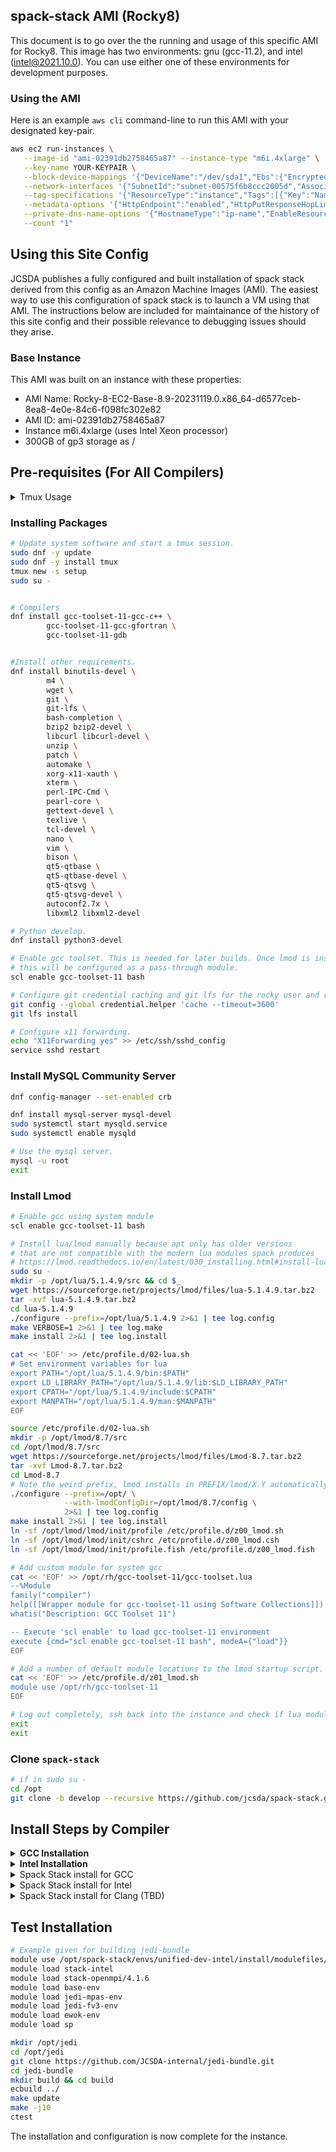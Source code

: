 ## spack-stack AMI (Rocky8)

This document is to go over the the running and usage of this specific AMI for Rocky8. This image has two environments: gnu (gcc-11.2), and intel (intel@2021.10.0). You can use either one of these environments for development purposes.

### Using the AMI

Here is an example `aws cli` command-line to run this AMI with your designated key-pair.

```bash
aws ec2 run-instances \
   --image-id "ami-02391db2758465a87" --instance-type "m6i.4xlarge" \
   --key-name YOUR-KEYPAIR \
   --block-device-mappings '{"DeviceName":"/dev/sda1","Ebs":{"Encrypted":false,"DeleteOnTermination":true,"Iops":3000,"SnapshotId":"snap-05fb00e35af5550e7","VolumeSize":150,"VolumeType":"gp3","Throughput":125}}' \
   --network-interfaces '{"SubnetId":"subnet-00575f6b8ccc2005d","AssociatePublicIpAddress":true,"DeviceIndex":0,"Groups":["sg-0436b207bc220df08"]}' \
   --tag-specifications '{"ResourceType":"instance","Tags":[{"Key":"Name","Value":"rocky8-spack-stack-gcc-intel"},{"Key":"User","Value":$(whoami)}]}' \
   --metadata-options '{"HttpEndpoint":"enabled","HttpPutResponseHopLimit":2,"HttpTokens":"required"}' \
   --private-dns-name-options '{"HostnameType":"ip-name","EnableResourceNameDnsARecord":false,"EnableResourceNameDnsAAAARecord":false}' \
   --count "1" 
```

## Using this Site Config

JCSDA publishes a fully configured and built installation of spack stack derived
from this config as an Amazon Machine Images (AMI). The easiest way to use this
configuration of spack stack is to launch a VM using that AMI. The instructions
below are included for maintainance of the history of this site config and
their possible relevance to debugging issues should they arise.

### Base Instance

This AMI was built on an instance with these properties:

* AMI Name: Rocky-8-EC2-Base-8.9-20231119.0.x86_64-d6577ceb-8ea8-4e0e-84c6-f098fc302e82
* AMI ID: ami-02391db2758465a87
* Instance m6i.4xlarge  (uses Intel Xeon processor)
* 300GB of gp3 storage as /

## Pre-requisites (For All Compilers)

<details>
<summary>Tmux Usage</summary>

### Tmux

Rocky 8 doesn't have screen so here's a guide to tmux.

```bash
# Start a session
tmux new -s my-session-name

# Detach from a session
ctr-b d

# list sessions
tmux ls

# Attach to existing session
tmux attach -t my-session-name
```


More information on how to use `tmux`: <https://tmuxcheatsheet.com/>


</details>

### Installing Packages

```bash
# Update system software and start a tmux session.
sudo dnf -y update
sudo dnf -y install tmux
tmux new -s setup
sudo su -


# Compilers
dnf install gcc-toolset-11-gcc-c++ \
        gcc-toolset-11-gcc-gfortran \
        gcc-toolset-11-gdb


#Install other requirements.
dnf install binutils-devel \
        m4 \
        wget \
        git \
        git-lfs \
        bash-completion \
        bzip2 bzip2-devel \
        libcurl libcurl-devel \
        unzip \
        patch \
        automake \
        xorg-x11-xauth \
        xterm \
        perl-IPC-Cmd \
        pearl-core \
        gettext-devel \
        texlive \
        tcl-devel \
        nano \
        vim \
        bison \
        qt5-qtbase \
        qt5-qtbase-devel \
        qt5-qtsvg \
        qt5-qtsvg-devel \
        autoconf2.7x \
        libxml2 libxml2-devel

# Python develop.
dnf install python3-devel

# Enable gcc toolset. This is needed for later builds. Once lmod is installed
# this will be configured as a pass-through module.
scl enable gcc-toolset-11 bash

# Configure git credential caching and git lfs for the rocky user and root.
git config --global credential.helper 'cache --timeout=3600'
git lfs install

# Configure x11 forwarding.
echo "X11Forwarding yes" >> /etc/ssh/sshd_config
service sshd restart
```

### Install MySQL Community Server

```bash
dnf config-manager --set-enabled crb

dnf install mysql-server mysql-devel
sudo systemctl start mysqld.service
sudo systemctl enable mysqld

# Use the mysql server.
mysql -u root
exit
```

### Install Lmod

```bash
# Enable gcc using system module
scl enable gcc-toolset-11 bash

# Install lua/lmod manually because apt only has older versions
# that are not compatible with the modern lua modules spack produces
# https://lmod.readthedocs.io/en/latest/030_installing.html#install-lua-x-y-z-tar-gz
sudo su -
mkdir -p /opt/lua/5.1.4.9/src && cd $_
wget https://sourceforge.net/projects/lmod/files/lua-5.1.4.9.tar.bz2
tar -xvf lua-5.1.4.9.tar.bz2
cd lua-5.1.4.9
./configure --prefix=/opt/lua/5.1.4.9 2>&1 | tee log.config
make VERBOSE=1 2>&1 | tee log.make
make install 2>&1 | tee log.install

cat << 'EOF' >> /etc/profile.d/02-lua.sh
# Set environment variables for lua
export PATH="/opt/lua/5.1.4.9/bin:$PATH"
export LD_LIBRARY_PATH="/opt/lua/5.1.4.9/lib:$LD_LIBRARY_PATH"
export CPATH="/opt/lua/5.1.4.9/include:$CPATH"
export MANPATH="/opt/lua/5.1.4.9/man:$MANPATH"
EOF

source /etc/profile.d/02-lua.sh
mkdir -p /opt/lmod/8.7/src
cd /opt/lmod/8.7/src
wget https://sourceforge.net/projects/lmod/files/Lmod-8.7.tar.bz2
tar -xvf Lmod-8.7.tar.bz2
cd Lmod-8.7
# Note the weird prefix, lmod installs in PREFIX/lmod/X.Y automatically
./configure --prefix=/opt/ \
            --with-lmodConfigDir=/opt/lmod/8.7/config \
            2>&1 | tee log.config
make install 2>&1 | tee log.install
ln -sf /opt/lmod/lmod/init/profile /etc/profile.d/z00_lmod.sh
ln -sf /opt/lmod/lmod/init/cshrc /etc/profile.d/z00_lmod.csh
ln -sf /opt/lmod/lmod/init/profile.fish /etc/profile.d/z00_lmod.fish

# Add custom module for system gcc
cat << 'EOF' >> /opt/rh/gcc-toolset-11/gcc-toolset.lua
--%Module
family("compiler")
help([[Wrapper module for gcc-toolset-11 using Software Collections]])
whatis("Description: GCC Toolset 11")

-- Execute 'scl enable' to load gcc-toolset-11 environment
execute {cmd="scl enable gcc-toolset-11 bash", modeA={"load"}}
EOF

# Add a number of default module locations to the lmod startup script.
cat << 'EOF' >> /etc/profile.d/z01_lmod.sh
module use /opt/rh/gcc-toolset-11
EOF

# Log out completely, ssh back into the instance and check if lua modules work
exit
exit
```

### Clone `spack-stack`

```bash
# if in sudo su -
cd /opt
git clone -b develop --recursive https://github.com/jcsda/spack-stack.git
```

## Install Steps by Compiler

<details>
<summary><b>GCC Installation</b></summary>

### Step 1


</details>
<details>
<summary><b>Intel Installation</b></summary>

### Clean and Unified Intel Toolchain

```bash
rm -rf /opt/intel
rm -rf /var/intel

mkdir -p /opt/intel/src
pushd /opt/intel/src

# Download Intel install assets.
wget -O cpp-compiler.sh https://registrationcenter-download.intel.com/akdlm/IRC_NAS/d85fbeee-44ec-480a-ba2f-13831bac75f7/l_dpcpp-cpp-compiler_p_2023.2.3.12_offline.sh
wget -O fortran-compiler.sh https://registrationcenter-download.intel.com/akdlm/IRC_NAS/0ceccee5-353c-4fd2-a0cc-0aecb7492f87/l_fortran-compiler_p_2023.2.3.13_offline.sh
wget -O tbb.sh https://registrationcenter-download.intel.com/akdlm/IRC_NAS/c95cd995-586b-4688-b7e8-2d4485a1b5bf/l_tbb_oneapi_p_2021.10.0.49543_offline.sh
wget -O mpi.sh https://registrationcenter-download.intel.com/akdlm/IRC_NAS/4f5871da-0533-4f62-b563-905edfb2e9b7/l_mpi_oneapi_p_2021.10.0.49374_offline.sh
wget -O math.sh https://registrationcenter-download.intel.com/akdlm/IRC_NAS/adb8a02c-4ee7-4882-97d6-a524150da358/l_onemkl_p_2023.2.0.49497_offline.sh

# Install the Intel assets.
sh cpp-compiler.sh -a --silent --eula accept 2>&1 | tee install.cpp-compiler.log
sh fortran-compiler.sh -a --silent --eula accept | tee install.fortran-compiler.log
sh tbb.sh -a --silent --eula accept | tee install.tbb.log
sh mpi.sh -a --silent --eula accept | tee install.mpi.log
sh math.sh -a --silent --eula accept | tee install.math.log

popd
```

</details>

<details>
<summary>Spack Stack install for GCC</summary>

```bash
```

</details>

<details>
<summary>Spack Stack install for Intel</summary>

```bash
tmux -s intel
sudo su -
module load gcc-toolset

source /opt/intel/oneapi/compiler/2023.2.3/env/vars.sh
source /opt/intel/oneapi/mpi/2021.10.0/env/vars.sh
source /opt/intel/oneapi/setvars.sh

cd /opt/spack-stack
source ./setup.sh

spack stack create env --site linux.default --template unified-dev --name unified-intel --compiler intel
cd envs/unified-intel
spack env activate -p .

export SPACK_SYSTEM_CONFIG_PATH="${PWD}/site"

spack external find --scope system
spack external find --scope system perl
spack external find --scope system python
spack external find --scope system wget
spack external find --scope system texlive
spack external find --scope system mysql

# No external find for pre-installed intel-oneapi-mpi (from pcluster AMI),
# and no way to add object entry to list using "spack config add".
cat << 'EOF' >> ${SPACK_SYSTEM_CONFIG_PATH}/packages.yaml
  intel-oneapi-mpi:
    externals:
    - spec: intel-oneapi-mpi@2021.10.0%intel@2022.1.0
      prefix: /opt/intel/oneapi
      modules:
      - intel-oneapi-mpi/2021.10.0
EOF

# Can't find qt5 because qtpluginfo is broken,
# and no way to add object entry to list using "spack config add".
cat << 'EOF' >> ${SPACK_SYSTEM_CONFIG_PATH}/packages.yaml
  qt:
    buildable: false
    externals:
    - spec: qt@5.15.3
      prefix: /usr
EOF

spack compiler find --scope system

export -n SPACK_SYSTEM_CONFIG_PATH

spack config add "packages:mpi:buildable:False"
spack config add "packages:python:buildable:False"
spack config add "packages:openssl:buildable:False"
spack config add "packages:all:providers:mpi:[intel-oneapi-mpi@2021.10.0, openmpi@4.1.6]"
spack config add "packages:all:compiler:[intel@2021.10.0, gcc@11.2.1]"

# Edit envs/unified-intel/spack.yaml.
# 1) Find this line:
#      compilers: ['%aocc', '%apple-clang', '%gcc', '%intel']
# 2) Delete all compilers except for your target compiler. In the case of intel
#    the line should look like this:
#      compilers: ['%intel']

# edit envs/unified-env/site/compilers.yaml and replace the following line in the **Intel** compiler section:
#     environment: {}
# -->
#     environment:
#       prepend_path:
#         LD_LIBRARY_PATH: '/opt/intel/oneapi/compiler/2023.2.3/linux/compiler/lib/intel64_lin'

spack concretize 2>&1 | tee log.concretize
${SPACK_STACK_DIR}/util/show_duplicate_packages.py -d log.concretize
spack install -j 12 --verbose 2>&1 | tee log.install
spack module lmod refresh
spack stack setup-meta-modules
```

</details>

<details>
<summary>Spack Stack install for Clang (TBD)</summary>
</details>

## Test Installation

```bash
# Example given for building jedi-bundle
module use /opt/spack-stack/envs/unified-dev-intel/install/modulefiles/Core
module load stack-intel
module load stack-openmpi/4.1.6
module load base-env
module load jedi-mpas-env
module load jedi-fv3-env
module load ewok-env
module load sp

mkdir /opt/jedi
cd /opt/jedi
git clone https://github.com/JCSDA-internal/jedi-bundle.git
cd jedi-bundle
mkdir build && cd build
ecbuild ../
make update
make -j10
ctest
```

The installation and configuration is now complete for the instance.